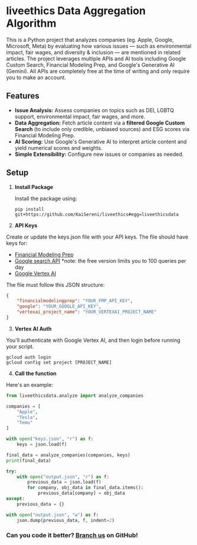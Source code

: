 # liveethics Data Aggregation Algorithm

This is a Python project that analyzes companies (eg. Apple, Google, Microsoft, Meta) by evaluating how various issues — such as environmental impact, fair wages, and diversity & inclusion — are mentioned in related articles. The project leverages multiple APIs and AI tools including Google Custom Search, Financial Modeling Prep, and Google's Generative AI (Gemini). All APIs are completely free at the time of writing and only require you to make an account.

## Features

- **Issue Analysis:** Assess companies on topics such as DEI, LGBTQ support, environmental impact, fair wages, and more.
- **Data Aggregation:** Fetch article content via a **filtered Google Custom Search** (to include only credible, unbiased sources) and ESG scores via Financial Modeling Prep.
- **AI Scoring:** Use Google's Generative AI to interpret article content and yield numerical scores and weights.
- **Simple Extensibility:** Configure new issues or companies as needed.

## Setup

1. **Install Package**

   Install the package using:
   
   ```
   pip install git+https://github.com/KaiSereni/liveethics#egg=liveethicsdata
   ```
2. **API Keys**

Create or update the keys.json file with your API keys. The file should have keys for:

- [Financial Modeling Prep](https://site.financialmodelingprep.com/developer/docs/company-esg-risk-ratings-api)
- [Google search API](https://developers.google.com/custom-search/v1/overview) *note: the free version limits you to 100 queries per day
- [Google Vertex AI](https://console.cloud.google.com/vertex-ai/studio/chat)

The file must follow this JSON structure:
```json
{
    "financialmodelingprep": "YOUR_FMP_API_KEY",
    "google": "YOUR_GOOGLE_API_KEY",
    "vertexai_project_name": "YOUR_VERTEXAI_PROJECT_NAME"
}
```
3. **Vertex AI Auth**

You'll authenticate with Google Vertex AI, and then login before running your script.
```
gcloud auth login
gcloud config set project [PROJECT_NAME]
```
4. **Call the function**

Here's an example:
```py
from liveethicsdata.analyze import analyze_companies

companies = [
    "Apple",
    "Tesla",
    "Temu"
]

with open("keys.json", "r") as f:
    keys = json.load(f)

final_data = analyze_companies(companies, keys)
print(final_data)

try:
    with open("output.json", "r") as f:
        previous_data = json.load(f)
        for company, obj_data in final_data.items():
            previous_data[company] = obj_data
except:
    previous_data = {}

with open("output.json", "w") as f:
    json.dump(previous_data, f, indent=2)

```

### Can you code it better? [Branch us](https://github.com/KaiSereni/liveethics/branches) on GitHub!
